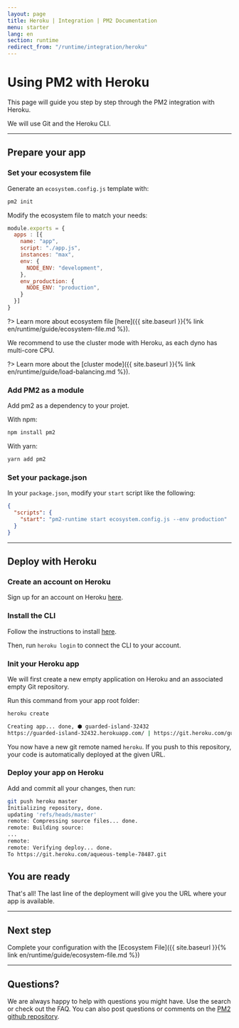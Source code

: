 ```yaml
---
layout: page
title: Heroku | Integration | PM2 Documentation
menu: starter
lang: en
section: runtime
redirect_from: "/runtime/integration/heroku"
---
```


# Using PM2 with Heroku

This page will guide you step by step through the PM2 integration with Heroku.

We will use Git and the Heroku CLI.

---

## Prepare your app

### Set your ecosystem file

Generate an `ecosystem.config.js` template with:

```bash
pm2 init
```

Modify the ecosystem file to match your needs:

```javascript
module.exports = {
  apps : [{
    name: "app",
    script: "./app.js",
    instances: "max",
    env: {
      NODE_ENV: "development",
    },
    env_production: {
      NODE_ENV: "production",
    }
  }]
}
```

?> Learn more about ecosystem file [here]({{ site.baseurl }}{% link en/runtime/guide/ecosystem-file.md %}).

We recommend to use the cluster mode with Heroku, as each dyno has multi-core CPU.

?> Learn more about the [cluster mode]({{ site.baseurl }}{% link en/runtime/guide/load-balancing.md %}).

### Add PM2 as a module

Add pm2 as a dependency to your projet.

With npm:

```bash
npm install pm2
```

With yarn:

```bash
yarn add pm2
```

### Set your package.json

In your `package.json`, modify your `start` script like the following:

```json
{
  "scripts": {
    "start": "pm2-runtime start ecosystem.config.js --env production"  
  }
}
```

---

## Deploy with Heroku

### Create an account on Heroku

Sign up for an account on Heroku [here](https://signup.heroku.com/).

### Install the CLI

Follow the instructions to install [here](https://devcenter.heroku.com/articles/heroku-cli).

Then, run `heroku login` to connect the CLI to your account.

### Init your Heroku app

We will first create a new empty application on Heroku and an associated empty Git repository.

Run this command from your app root folder:
```bash
heroku create

Creating app... done, ⬢ guarded-island-32432
https://guarded-island-32432.herokuapp.com/ | https://git.heroku.com/guarded-island-32432.git
```

You now have a new git remote named `heroku`. If you push to this repository, your code is automatically deployed at the given URL.

### Deploy your app on Heroku

Add and commit all your changes, then run:

```bash
git push heroku master
Initializing repository, done.
updating 'refs/heads/master'
remote: Compressing source files... done.
remote: Building source:
...
remote:
remote: Verifying deploy... done.
To https://git.heroku.com/aqueous-temple-78487.git
```

## You are ready

That's all! The last line of the deployment will give you the URL where your app is available.

---

## Next step

Complete your configuration with the [Ecosystem File]({{ site.baseurl }}{% link en/runtime/guide/ecosystem-file.md %})

<!-- Monitor your app on a web dashboard, with [PM2 Plus]({{ site.baseurl }}{% link en/plus/integration/heroku.md %}) -->

---

## Questions?

We are always happy to help with questions you might have. Use the search or check out the FAQ. You can also post questions or comments on the [PM2 github repository](https://github.com/Unitech/pm2/issues).
